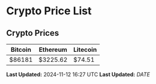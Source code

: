 # Crypto Price List

## Crypto Prices
| Bitcoin | Ethereum | Litecoin |
| ------- | -------- | -------- |
| $86181 | $3225.62 | $74.51 |
**Last Updated:** 2024-11-12 16:27 UTC
**Last Updated:** $DATE$
